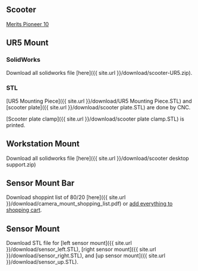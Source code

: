 ## Scooter
[Merits Pioneer 10](http://www.meritsusa.com/page/product_117.html)

## UR5 Mount
### SolidWorks
Download all solidworks file [here]({{ site.url }}/download/scooter-UR5.zip).
### STL
[UR5 Mounting Piece]({{ site.url }}/download/UR5 Mounting Piece.STL) and [scooter plate]({{ site.url }}/download/scooter plate.STL) are done by CNC.

[Scooter plate clamp]({{ site.url }}/download/scooter plate clamp.STL) is printed.

## Workstation Mount
Download all solidworks file [here]({{ site.url }}/download/scooter desktop support.zip)

## Sensor Mount Bar
Download shoppint list of 80/20 [here]({{ site.url }}/download/camera_mount_shopping_list.pdf) or [add everything to shopping cart](https://8020.net/wishlist/shared/allcart/code/679243918bb7b8d91e03796b379aaa3f/).

## Sensor Mount
Download STL file for [left sensor mount]({{ site.url }}/download/sensor_left.STL), [right sensor mount]({{ site.url }}/download/sensor_right.STL), and [up sensor mount]({{ site.url }}/download/sensor_up.STL).
